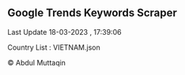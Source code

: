 

## Google Trends Keywords Scraper 
 
Last Update 18-03-2023 , 17:39:06

Country List :
VIETNAM.json



© Abdul Muttaqin 

